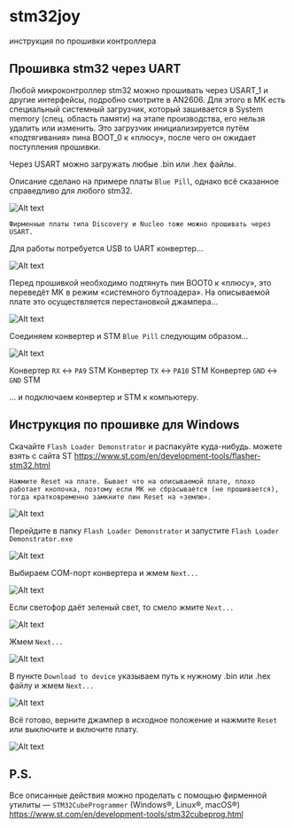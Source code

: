 # stm32joy 
инструкция по прошивки контроллера

## Прошивка stm32 через UART

Любой микроконтроллер stm32 можно прошивать через USART_1 и другие интерфейсы, подробно смотрите в AN2606. Для этого в МК есть специальный системный загрузчик, который зашивается в System memory (спец. область памяти) на этапе производства, его нельзя удалить или изменить. Это загрузчик инициализируется путём «подтягивания» пина BOOT_0 к «плюсу», после чего он ожидает поступления прошивки.


Через USART можно загружать любые .bin или .hex файлы.


Описание сделано на примере платы ``Blue Pill``, однако всё сказанное справедливо для любого stm32.

![Alt text](https://istarik.ru/uploads/images/00/00/01/2018/10/10/06c8f8.jpg)

`Фирменные платы типа Discovery и Nucleo тоже можно прошивать через USART.`

Для работы потребуется USB to UART конвертер…

![Alt text](https://istarik.ru/uploads/images/00/00/01/2016/01/24/3ad8f5.jpg)

Перед прошивкой необходимо подтянуть пин BOOT0 к «плюсу», это переведёт МК в режим «системного бутлоадера». На описываемой плате это осуществляется перестановкой джампера…

![Alt text](https://istarik.ru/uploads/images/00/00/01/2018/07/26/b317a1.png)

Соединяем конвертер и STM ``Blue Pill`` следующим образом…

![Alt text](https://istarik.ru/uploads/images/00/00/01/2018/07/27/fe9108.png)

Конвертер `RX` <-> `PA9` STM
Конвертер `TX` <-> `PA10` STM
Конвертер `GND` <-> `GND` STM

… и подключаем конвертер и STM к компьютеру.

## Инструкция по прошивке для Windows

Скачайте ``Flash Loader Demonstrator`` и распакуйте куда-нибудь. 
можете взять с сайта ST https://www.st.com/en/development-tools/flasher-stm32.html

`Нажмите Reset на плате. Бывает что на описываемой плате, плохо работает кнопочка, поэтому если МК не сбрасывается (не прошивается), тогда кратковременно замкните пин Reset на «землю».`

![Alt text](https://istarik.ru/uploads/images/00/00/01/2019/10/17/2fa39b.jpg)

Перейдите в папку ``Flash Loader Demonstrator`` и запустите ``Flash Loader Demonstrator.exe``

![Alt text](https://istarik.ru/uploads/images/00/00/01/2018/07/25/4f044e.png)

Выбираем СОМ-порт конвертера и жмем `Next...`

![Alt text](https://istarik.ru/uploads/images/00/00/01/2018/07/25/7cb0b0.png)

Если светофор даёт зеленый свет, то смело жмите `Next...`

![Alt text](https://istarik.ru/uploads/images/00/00/01/2018/07/25/624373.png)

Жмем `Next...`

![Alt text](https://istarik.ru/uploads/images/00/00/01/2018/10/16/d298fe.png)

В пункте ``Download to device`` указываем путь к нужному .bin или .hex файлу и жмем `Next...`

![Alt text](https://istarik.ru/uploads/images/00/00/01/2018/07/25/31f5bf.png)

Всё готово, верните джампер в исходное положение и нажмите `Reset` или выключите и включите плату.

![Alt text](https://istarik.ru/uploads/images/00/00/01/2018/07/26/761582.png)

## P.S.

Все описанные действия можно проделать с помощью фирменной утилиты — `STM32CubeProgrammer` (Windows®, Linux®, macOS®)
https://www.st.com/en/development-tools/stm32cubeprog.html